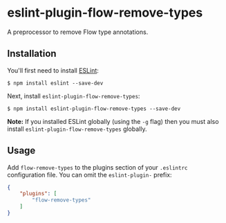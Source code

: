 # eslint-plugin-flow-remove-types

A preprocessor to remove Flow type annotations.

## Installation

You'll first need to install [ESLint](http://eslint.org):

```
$ npm install eslint --save-dev
```

Next, install `eslint-plugin-flow-remove-types`:

```
$ npm install eslint-plugin-flow-remove-types --save-dev
```

**Note:** If you installed ESLint globally (using the `-g` flag) then you must also install `eslint-plugin-flow-remove-types` globally.

## Usage

Add `flow-remove-types` to the plugins section of your `.eslintrc` configuration file. You can omit the `eslint-plugin-` prefix:

```json
{
    "plugins": [
        "flow-remove-types"
    ]
}
```

